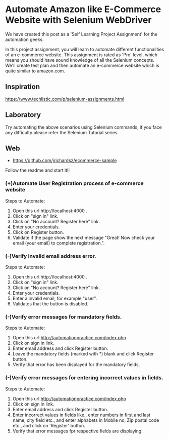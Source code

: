 # Automate Amazon like E-Commerce Website with Selenium WebDriver

We have created this post as a 'Self Learning Project Assignment' for the automation geeks.

In this project assignment, you will learn to automate different functionalities of an e-commerce website. This assignment is rated as 'Pro' level, which means you should have sound knowledge of all the Selenium concepts. We'll create test plan and then automate an e-commerce website which is quite similar to amazon.com.

## Inspiration

https://www.techlistic.com/p/selenium-assignments.html

## Laboratory

Try automating the above scenarios using Selenium commands, if you face any difficulty please refer the Selenium Tutorial series.

## Web

- https://github.com/jrichardsz/ecommerce-sample

Follow the readme and start it!!

### (+)Automate User Registration process of e-commerce website

Steps to Automate:

1. Open this url  http://localhost:4000 .
2. Click on "sign in" link.
3. Click on "No account? Register here" link.
4. Enter your credentials.
5. Click on Register button.
6. Validate if the page show the next message "Great! Now check your email (your email) to complete registration.".

### (-)Verify invalid email address error.

Steps to Automate:

1. Open this url  http://localhost:4000 .
2. Click on "sign in" link.
3. Click on "No account? Register here" link.
4. Enter your credentials.
5. Enter a invalid email, for example "user".
6. Validates that the button is disabled.


### (-)Verify error messages for mandatory fields.

Steps to Automate:

1. Open this url  http://automationpractice.com/index.php
2. Click on sign in link.
3. Enter email address and click Register button.
4. Leave the mandatory fields (marked with *) blank and click Register button.
5. Verify that error has been displayed for the mandatory fields.

### (-)Verify error messages for entering incorrect values in fields.

Steps to Automate:

1. Open this url  http://automationpractice.com/index.php
2. Click on sign in link.
3. Enter email address and click Register button.
4. Enter incorrect values in fields like., enter numbers in first and last name, city field etc., and enter alphabets in Mobile no, Zip postal code etc., and click on 'Register' button.
5. Verify that error messages fpr respective fields are displaying.